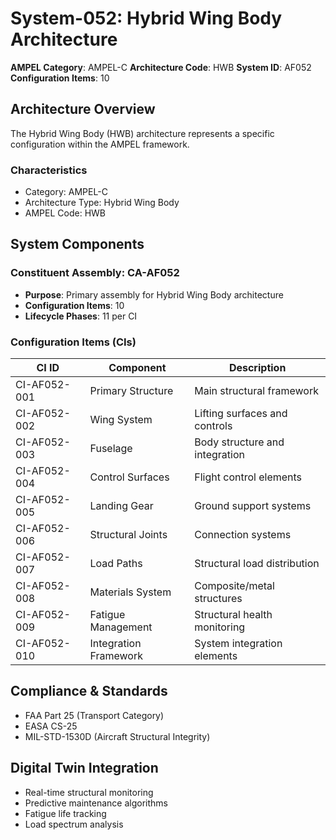 # System-052: Hybrid Wing Body Architecture

**AMPEL Category**: AMPEL-C
**Architecture Code**: HWB
**System ID**: AF052
**Configuration Items**: 10

## Architecture Overview

The Hybrid Wing Body (HWB) architecture represents a specific configuration within the AMPEL framework.

### Characteristics
- Category: AMPEL-C
- Architecture Type: Hybrid Wing Body
- AMPEL Code: HWB

## System Components

### Constituent Assembly: CA-AF052
- **Purpose**: Primary assembly for Hybrid Wing Body architecture
- **Configuration Items**: 10
- **Lifecycle Phases**: 11 per CI

### Configuration Items (CIs)

| CI ID | Component | Description |
|-------|-----------|-------------|
| CI-AF052-001 | Primary Structure | Main structural framework |
| CI-AF052-002 | Wing System | Lifting surfaces and controls |
| CI-AF052-003 | Fuselage | Body structure and integration |
| CI-AF052-004 | Control Surfaces | Flight control elements |
| CI-AF052-005 | Landing Gear | Ground support systems |
| CI-AF052-006 | Structural Joints | Connection systems |
| CI-AF052-007 | Load Paths | Structural load distribution |
| CI-AF052-008 | Materials System | Composite/metal structures |
| CI-AF052-009 | Fatigue Management | Structural health monitoring |
| CI-AF052-010 | Integration Framework | System integration elements |

## Compliance & Standards
- FAA Part 25 (Transport Category)
- EASA CS-25
- MIL-STD-1530D (Aircraft Structural Integrity)

## Digital Twin Integration
- Real-time structural monitoring
- Predictive maintenance algorithms
- Fatigue life tracking
- Load spectrum analysis
